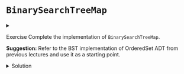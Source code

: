 # `BinarySearchTreeMap`

<div id="outcomes"><details><summary></summary>

* Implement OrderedMap using a BST (without balancing strategies).

</details></div>

<span class="tag">Exercise</span> Complete the implementation of `BinarySearchTreeMap`.

**Suggestion:** Refer to the BST implementation of OrderedSet ADT from previous lectures and use it as a starting point. 

<details class="solution" data-release="Oct 18, 2023 17:00:00">
<summary>Solution</summary>

See the posted solution code.

</details>
